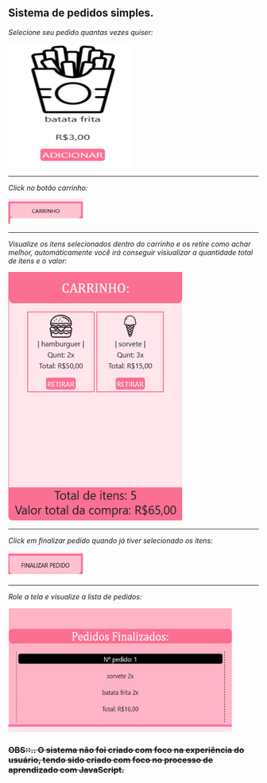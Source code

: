 

## Sistema de pedidos simples. 

_Selecione seu pedido quantas vezes quiser:_

<img src="./img/print-iten.png" width="250px" height="250px">

<hr>

_Click no botão carrinho:_

<img src="./img/print-carrinho.png" width="150px" height="50px">

<hr>

_Visualize os itens selecionados dentro do carrinho e os retire como achar melhor, automáticamente você irá conseguir visiualizar a quantidade total de itens e o valor:_

<img src="./img/print-visualizarCarrinho.png" width="350px" height="500px">

<hr>

_Click em finalizar pedido quando já tiver selecionado os itens:_

<img src="./img/print-finalizarPedido.png" width="150px" height="50px">

<hr>

_Role a tela e visualize a lista de pedidos:_

<img src="./img/print-pedidosFinalizados.png" width="450px" height="250px">


### ~~OBS::.. O sistema não foi criado com foco na experiência do usuário, tendo sido criado com foco no processo de aprendizado com JavaScript.~~